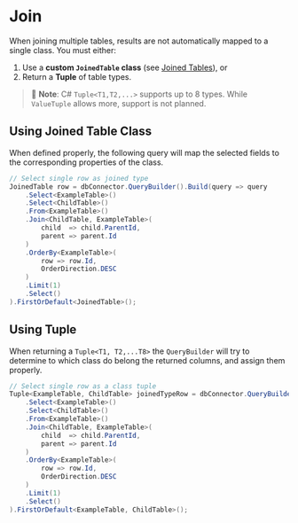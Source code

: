 ﻿---
outline: deep
---

# Join
When joining multiple tables, results are not automatically mapped to a single class. You must either:

1. Use a **custom `JoinedTable` class** (see [Joined Tables](../data-mapping/joined-tables.html)), or  
2. Return a **Tuple** of table types.

> 📝 **Note**: C# `Tuple<T1,T2,...>` supports up to 8 types. While `ValueTuple` allows more, support is not planned.

## Using Joined Table Class
When defined properly, the following query will map the selected fields to the corresponding properties of the class.

```csharp
// Select single row as joined type
JoinedTable row = dbConnector.QueryBuilder().Build(query => query
    .Select<ExampleTable>()
    .Select<ChildTable>()
    .From<ExampleTable>()
    .Join<ChildTable, ExampleTable>(
        child  => child.ParentId,
        parent => parent.Id
    )
    .OrderBy<ExampleTable>(
        row => row.Id,
        OrderDirection.DESC
    )
    .Limit(1)
    .Select()
).FirstOrDefault<JoinedTable>();
```

## Using Tuple
When returning a `Tuple<T1, T2,...T8>` the `QueryBuilder` will try to determine to which class do belong the returned columns, and assign them properly.

```csharp
// Select single row as a class tuple
Tuple<ExampleTable, ChildTable> joinedTypeRow = dbConnector.QueryBuilder().Build(query => query
    .Select<ExampleTable>()
    .Select<ChildTable>()
    .From<ExampleTable>()
    .Join<ChildTable, ExampleTable>(
        child  => child.ParentId,
        parent => parent.Id
    )
    .OrderBy<ExampleTable>(
        row => row.Id,
        OrderDirection.DESC
    )
    .Limit(1)
    .Select()
).FirstOrDefault<ExampleTable, ChildTable>();
```
